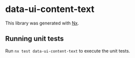 # data-ui-content-text

This library was generated with [Nx](https://nx.dev).

## Running unit tests

Run `nx test data-ui-content-text` to execute the unit tests.
